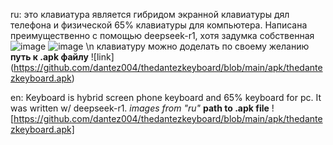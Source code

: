 ru:
 это клавиатура является гибридом экранной клавиатуры дял телефона и физической 65% клавиатуры для компьютера. Написана преимущественно с помощью deepseek-r1, хотя задумка собственная
 ![image](https://github.com/user-attachments/assets/86db5ef6-f846-49dc-9a51-55bcf4564bfb)
 ![image](https://github.com/user-attachments/assets/c880d37a-646a-443d-b86e-1f1944454b65) \n
 клавиатуру можно доделать по своему желанию
**путь к .apk файлу**
  ![link] (https://github.com/dantez004/thedantezkeyboard/blob/main/apk/thedantezkeyboard.apk)

en:
 Keyboard is hybrid screen phone keyboard and 65% keyboard for pc. It was written w/ deepseek-r1.
  *images from "ru"*
**path to .apk file**
  ![https://github.com/dantez004/thedantezkeyboard/blob/main/apk/thedantezkeyboard.apk]
  
